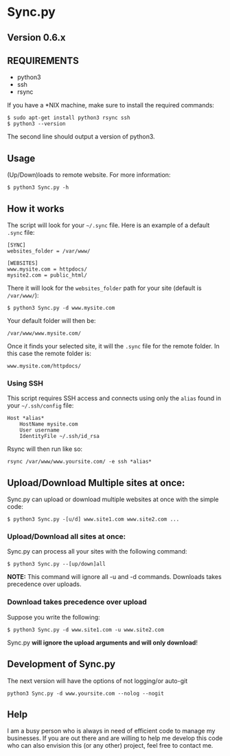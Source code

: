# Sync.py

## Version 0.6.x

## REQUIREMENTS

* python3
* ssh
* rsync

If you have a \*NIX machine, make sure to install the required commands:

	$ sudo apt-get install python3 rsync ssh
	$ python3 --version

The second line should output a version of python3.

## Usage

(Up/Down)loads to remote website. For more information:

	$ python3 Sync.py -h

## How it works

The script will look for your `~/.sync` file. Here is an example of a default `.sync` file:

	[SYNC]
	websites_folder = /var/www/
	
	[WEBSITES]
	www.mysite.com = httpdocs/
	mysite2.com = public_html/
	

There it will look for the `websites_folder` path for your site (default is `/var/www/`):

	$ python3 Sync.py -d www.mysite.com

Your default folder will then be:

	/var/www/www.mysite.com/

Once it finds your selected site, it will the `.sync` file for the remote folder. In this case the remote folder is:

	www.mysite.com/httpdocs/

### Using SSH

This script requires SSH access and connects using only the `alias` found in your `~/.ssh/config` file:

	Host *alias*
		HostName mysite.com
		User username
		IdentityFile ~/.ssh/id_rsa

Rsync will then run like so:

	rsync /var/www/www.yoursite.com/ -e ssh *alias*

## Upload/Download Multiple sites at once:

Sync.py can upload or download multiple websites at once with the simple code:

	$ python3 Sync.py -[u/d] www.site1.com www.site2.com ...

### Upload/Download all sites at once:

Sync.py can process all your sites with the following command:

	$ python3 Sync.py --[up/down]all

**NOTE:** This command will ignore all -u and -d commands. Downloads takes precedence over uploads.

### Download takes precedence over upload

Suppose you write the following:

	$ python3 Sync.py -d www.site1.com -u www.site2.com

Sync.py **will ignore the upload arguments and will only download**!

## Development of Sync.py

The next version will have the options of not logging/or auto-git

	python3 Sync.py -d www.yoursite.com --nolog --nogit

## Help

I am a busy person who is always in need of efficient code to manage my businesses. If you are out there and are willing to help me develop this code who can also envision this (or any other) project, feel free to contact me.
